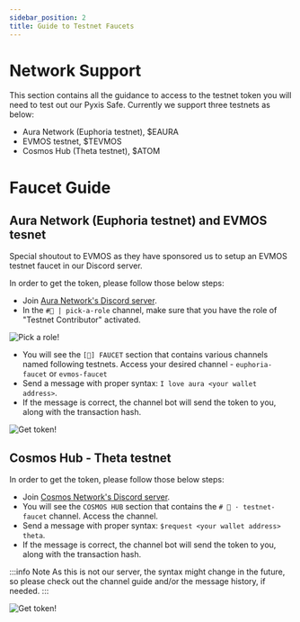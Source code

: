 ```yaml
---
sidebar_position: 2
title: Guide to Testnet Faucets
---
```


# Network Support
This section contains all the guidance to access to the testnet token you will need to test out our Pyxis Safe. Currently we support three testnets as below:
- Aura Network (Euphoria testnet), $EAURA
- EVMOS testnet, $TEVMOS
- Cosmos Hub (Theta testnet), $ATOM

# Faucet Guide

## Aura Network (Euphoria testnet) and EVMOS tesnet
Special shoutout to EVMOS as they have sponsored us to setup an EVMOS testnet faucet in our Discord server.

In order to get the token, please follow those below steps:
- Join [Aura Network's Discord server](https://discord.gg/CUDB28YJf3).
- In the `#👋 | pick-a-role` channel, make sure that you have the role of "Testnet Contributor" activated.

![Pick a role!](/img/pyxis-safe/extras/faucet_guide_1.gif)

- You will see the `[🧪] FAUCET` section that contains various channels named following testnets. Access your desired channel - `euphoria-faucet` or `evmos-faucet`
- Send a message with proper syntax: `I love aura <your wallet address>`.
- If the message is correct, the channel bot will send the token to you, along with the transaction hash.

![Get token!](/img/pyxis-safe/extras/faucet_guide_2.gif)

## Cosmos Hub - Theta testnet

In order to get the token, please follow those below steps:
- Join [Cosmos Network's Discord server](https://discord.gg/cosmosnetwork).
- You will see the `COSMOS HUB` section that contains the `# 🚰 · testnet-faucet` channel. Access the channel.
- Send a message with proper syntax: `$request <your wallet address> theta`.
- If the message is correct, the channel bot will send the token to you, along with the transaction hash.

:::info Note
As this is not our server, the syntax might change in the future, so please check out the channel guide and/or the message history, if needed.
:::

![Get token!](/img/pyxis-safe/extras/faucet_guide_3.gif)
